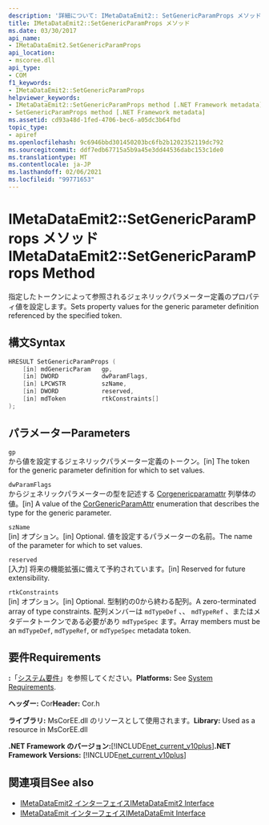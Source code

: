 ```yaml
---
description: '詳細について: IMetaDataEmit2:: SetGenericParamProps メソッド'
title: IMetaDataEmit2::SetGenericParamProps メソッド
ms.date: 03/30/2017
api_name:
- IMetaDataEmit2.SetGenericParamProps
api_location:
- mscoree.dll
api_type:
- COM
f1_keywords:
- IMetaDataEmit2::SetGenericParamProps
helpviewer_keywords:
- IMetaDataEmit2::SetGenericParamProps method [.NET Framework metadata]
- SetGenericParamProps method [.NET Framework metadata]
ms.assetid: cd93a48d-1fed-4706-bec6-a05dc3b64fbd
topic_type:
- apiref
ms.openlocfilehash: 9c6946bbd301450203bc6fb2b1202352119dc792
ms.sourcegitcommit: ddf7edb67715a5b9a45e3dd44536dabc153c1de0
ms.translationtype: MT
ms.contentlocale: ja-JP
ms.lasthandoff: 02/06/2021
ms.locfileid: "99771653"
---
```

# <a name="imetadataemit2setgenericparamprops-method"></a><span data-ttu-id="e07a2-103">IMetaDataEmit2::SetGenericParamProps メソッド</span><span class="sxs-lookup"><span data-stu-id="e07a2-103">IMetaDataEmit2::SetGenericParamProps Method</span></span>

<span data-ttu-id="e07a2-104">指定したトークンによって参照されるジェネリックパラメーター定義のプロパティ値を設定します。</span><span class="sxs-lookup"><span data-stu-id="e07a2-104">Sets property values for the generic parameter definition referenced by the specified token.</span></span>  
  
## <a name="syntax"></a><span data-ttu-id="e07a2-105">構文</span><span class="sxs-lookup"><span data-stu-id="e07a2-105">Syntax</span></span>  
  
```cpp  
HRESULT SetGenericParamProps (  
    [in] mdGenericParam   gp,
    [in] DWORD            dwParamFlags,
    [in] LPCWSTR          szName,
    [in] DWORD            reserved,
    [in] mdToken          rtkConstraints[]  
);  
```  
  
## <a name="parameters"></a><span data-ttu-id="e07a2-106">パラメーター</span><span class="sxs-lookup"><span data-stu-id="e07a2-106">Parameters</span></span>  

 `gp`  
 <span data-ttu-id="e07a2-107">から値を設定するジェネリックパラメーター定義のトークン。</span><span class="sxs-lookup"><span data-stu-id="e07a2-107">[in] The token for the generic parameter definition for which to set values.</span></span>  
  
 `dwParamFlags`  
 <span data-ttu-id="e07a2-108">からジェネリックパラメーターの型を記述する [Corgenericparamattr](corgenericparamattr-enumeration.md) 列挙体の値。</span><span class="sxs-lookup"><span data-stu-id="e07a2-108">[in] A value of the [CorGenericParamAttr](corgenericparamattr-enumeration.md) enumeration that describes the type for the generic parameter.</span></span>  
  
 `szName`  
 <span data-ttu-id="e07a2-109">[in] オプション。</span><span class="sxs-lookup"><span data-stu-id="e07a2-109">[in] Optional.</span></span> <span data-ttu-id="e07a2-110">値を設定するパラメーターの名前。</span><span class="sxs-lookup"><span data-stu-id="e07a2-110">The name of the parameter for which to set values.</span></span>  
  
 `reserved`  
 <span data-ttu-id="e07a2-111">[入力] 将来の機能拡張に備えて予約されています。</span><span class="sxs-lookup"><span data-stu-id="e07a2-111">[in] Reserved for future extensibility.</span></span>  
  
 `rtkConstraints`  
 <span data-ttu-id="e07a2-112">[in] オプション。</span><span class="sxs-lookup"><span data-stu-id="e07a2-112">[in] Optional.</span></span> <span data-ttu-id="e07a2-113">型制約の0から終わる配列。</span><span class="sxs-lookup"><span data-stu-id="e07a2-113">A zero-terminated array of type constraints.</span></span> <span data-ttu-id="e07a2-114">配列メンバーは `mdTypeDef` 、、 `mdTypeRef` 、またはメタデータトークンである必要があり `mdTypeSpec` ます。</span><span class="sxs-lookup"><span data-stu-id="e07a2-114">Array members must be an `mdTypeDef`, `mdTypeRef`, or `mdTypeSpec` metadata token.</span></span>  
  
## <a name="requirements"></a><span data-ttu-id="e07a2-115">要件</span><span class="sxs-lookup"><span data-stu-id="e07a2-115">Requirements</span></span>  

 <span data-ttu-id="e07a2-116">**:**「[システム要件](../../get-started/system-requirements.md)」を参照してください。</span><span class="sxs-lookup"><span data-stu-id="e07a2-116">**Platforms:** See [System Requirements](../../get-started/system-requirements.md).</span></span>  
  
 <span data-ttu-id="e07a2-117">**ヘッダー:** Cor</span><span class="sxs-lookup"><span data-stu-id="e07a2-117">**Header:** Cor.h</span></span>  
  
 <span data-ttu-id="e07a2-118">**ライブラリ:** MsCorEE.dll のリソースとして使用されます。</span><span class="sxs-lookup"><span data-stu-id="e07a2-118">**Library:** Used as a resource in MsCorEE.dll</span></span>  
  
 <span data-ttu-id="e07a2-119">**.NET Framework のバージョン:**[!INCLUDE[net_current_v10plus](../../../../includes/net-current-v10plus-md.md)]</span><span class="sxs-lookup"><span data-stu-id="e07a2-119">**.NET Framework Versions:** [!INCLUDE[net_current_v10plus](../../../../includes/net-current-v10plus-md.md)]</span></span>  
  
## <a name="see-also"></a><span data-ttu-id="e07a2-120">関連項目</span><span class="sxs-lookup"><span data-stu-id="e07a2-120">See also</span></span>

- [<span data-ttu-id="e07a2-121">IMetaDataEmit2 インターフェイス</span><span class="sxs-lookup"><span data-stu-id="e07a2-121">IMetaDataEmit2 Interface</span></span>](imetadataemit2-interface.md)
- [<span data-ttu-id="e07a2-122">IMetaDataEmit インターフェイス</span><span class="sxs-lookup"><span data-stu-id="e07a2-122">IMetaDataEmit Interface</span></span>](imetadataemit-interface.md)
